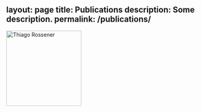 layout: page
title: Publications
description: Some description.
permalink: /publications/
---

<img class="img-rounded" src="/assets/img/uploads/profile.png" alt="Thiago Rossener" width="200">
